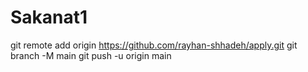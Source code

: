 # Sakanat1

git remote add origin https://github.com/rayhan-shhadeh/apply.git
git branch -M main
git push -u origin main
